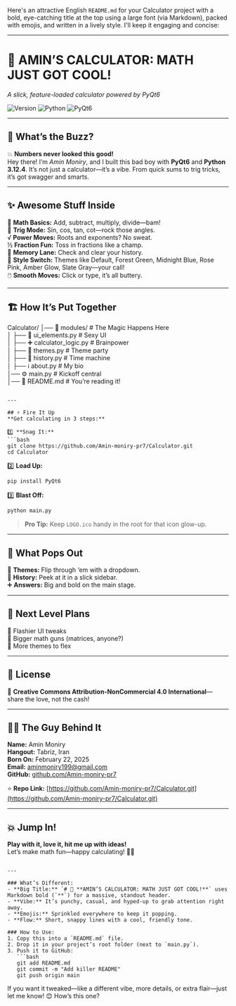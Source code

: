 Here's an attractive English `README.md` for your Calculator project with a bold, eye-catching title at the top using a large font (via Markdown), packed with emojis, and written in a lively style. I'll keep it engaging and concise:

---


# 🧮 **AMIN’S CALCULATOR: MATH JUST GOT COOL!**  
*A slick, feature-loaded calculator powered by PyQt6*  

![Version](https://img.shields.io/badge/Version-1.0.0-blue.svg) ![Python](https://img.shields.io/badge/Python-3.12.4-brightgreen.svg) ![PyQt6](https://img.shields.io/badge/PyQt6-6.0-orange.svg)  

---

## 🌟 What’s the Buzz?  
💥 **Numbers never looked this good!**  
Hey there! I’m *Amin Moniry*, and I built this bad boy with **PyQt6** and **Python 3.12.4**. It’s not just a calculator—it’s a vibe. From quick sums to trig tricks, it’s got swagger and smarts.  

---

## ✨ Awesome Stuff Inside  
🔢 **Math Basics:** Add, subtract, multiply, divide—bam!  
📐 **Trig Mode:** Sin, cos, tan, cot—rock those angles.  
√ **Power Moves:** Roots and exponents? No sweat.  
½ **Fraction Fun:** Toss in fractions like a champ.  
📜 **Memory Lane:** Check and clear your history.  
🎨 **Style Switch:** Themes like Default, Forest Green, Midnight Blue, Rose Pink, Amber Glow, Slate Gray—your call!  
🖱️ **Smooth Moves:** Click or type, it’s all buttery.  

---

## 🏗 How It’s Put Together  

Calculator/
│── 📁 modules/         # The Magic Happens Here  
│   ├── 🎨 ui_elements.py        # Sexy UI  
│   ├── ➕ calculator_logic.py    # Brainpower  
│   ├── 🌈 themes.py             # Theme party  
│   ├── 📜 history.py            # Time machine  
│   ├── ℹ️ about.py              # My bio  
│── ⚙️ main.py                   # Kickoff central  
│── 📜 README.md                 # You’re reading it!  
```

---

## ⚡ Fire It Up  
**Get calculating in 3 steps:**  

1️⃣ **Snag It:**  
```bash
git clone https://github.com/Amin-moniry-pr7/Calculator.git
cd Calculator
```

2️⃣ **Load Up:**  
```bash
pip install PyQt6
```

3️⃣ **Blast Off:**  
```bash
python main.py
```

> **Pro Tip:** Keep `LOGO.ico` handy in the root for that icon glow-up.

---

## 📂 What Pops Out  
🎨 **Themes:** Flip through ‘em with a dropdown.  
📜 **History:** Peek at it in a slick sidebar.  
➕ **Answers:** Big and bold on the main stage.  

---

## 🚀 Next Level Plans  
🌟 Flashier UI tweaks  
🧮 Bigger math guns (matrices, anyone?)  
🎨 More themes to flex  

---

## 📜 License  
🔖 **Creative Commons Attribution-NonCommercial 4.0 International**—share the love, not the cash!  

---

## 👨‍💻 The Guy Behind It  
**Name:** Amin Moniry  
**Hangout:** Tabriz, Iran  
**Born On:** February 22, 2025  
**Email:** [aminmoniry199@gmail.com](mailto:aminmoniry199@gmail.com)  
**GitHub:** [github.com/Amin-moniry-pr7](https://github.com/Amin-moniry-pr7)  

⭐ **Repo Link:** [https://github.com/Amin-moniry-pr7/Calculator.git](https://github.com/Amin-moniry-pr7/Calculator.git)  

---

## 💥 Jump In!  
**Play with it, love it, hit me up with ideas!**  
Let’s make math fun—happy calculating! 🧮✨  
```

---

### What’s Different:
- **Big Title:** `# 🧮 **AMIN’S CALCULATOR: MATH JUST GOT COOL!**` uses Markdown bold (`**`) for a massive, standout header.
- **Vibe:** It’s punchy, casual, and hyped-up to grab attention right away.
- **Emojis:** Sprinkled everywhere to keep it popping.
- **Flow:** Short, snappy lines with a cool, friendly tone.

### How to Use:
1. Copy this into a `README.md` file.
2. Drop it in your project’s root folder (next to `main.py`).
3. Push it to GitHub:
   ```bash
   git add README.md
   git commit -m "Add killer README"
   git push origin main
   ```

If you want it tweaked—like a different vibe, more details, or extra flair—just let me know! 😊 How’s this one?
